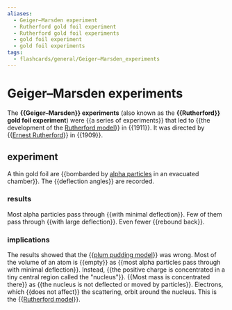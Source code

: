 ```yaml
---
aliases:
  - Geiger–Marsden experiment
  - Rutherford gold foil experiment
  - Rutherford gold foil experiments
  - gold foil experiment
  - gold foil experiments
tags:
  - flashcards/general/Geiger–Marsden_experiments
---
```


# Geiger–Marsden experiments

The __{{Geiger–Marsden}} experiments__ (also known as the __{{Rutherford}} gold foil experiment__) were {{a series of experiments}} that led to {{the development of the [Rutherford model](Rutherford%20model.md)}} in {{1911}}. It was directed by {{[Ernest Rutherford](Ernest%20Rutherford.md)}} in {{1909}}. <!--SR:!2024-11-18,472,290!2024-05-06,355,290!2026-10-05,1046,330!2024-04-09,347,290!2024-03-02,154,230!2025-02-02,588,310!2025-07-02,649,310-->

## experiment

A thin gold foil are {{bombarded by [alpha particles](alpha%20particle.md) in an evacuated chamber}}. The {{deflection angles}} are recorded. <!--SR:!2024-06-20,303,230!2024-11-07,520,310-->

### results

Most alpha particles pass through {{with minimal deflection}}. Few of them pass through {{with large deflection}}. Even fewer {{rebound back}}. <!--SR:!2027-05-23,1264,350!2024-09-18,428,290!2024-02-26,282,270-->

### implications

The results showed that the {{[plum pudding model](plum%20pudding%20model.md)}} was wrong. Most of the volume of an atom is {{empty}} as {{most alpha particles pass through with minimal deflection}}. Instead, {{the positive charge is concentrated in a tiny central region called the "nucleus"}}. {{Most mass is concentrated there}} as {{the nucleus is not deflected or moved by particles}}. Electrons, which {{does not affect}} the scattering, orbit around the nucleus. This is the {{[Rutherford model](Rutherford%20model.md)}}. <!--SR:!2024-10-10,492,310!2027-05-19,1259,350!2024-02-14,273,270!2025-04-06,480,230!2024-06-19,309,250!2025-01-24,490,250!2025-04-11,598,330!2027-01-17,1164,350-->
